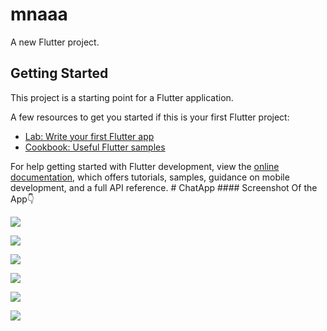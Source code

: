 # mnaaa

A new Flutter project.

## Getting Started

This project is a starting point for a Flutter application.

A few resources to get you started if this is your first Flutter project:

- [Lab: Write your first Flutter app](https://docs.flutter.dev/get-started/codelab)
- [Cookbook: Useful Flutter samples](https://docs.flutter.dev/cookbook)

For help getting started with Flutter development, view the
[online documentation](https://docs.flutter.dev/), which offers tutorials,
samples, guidance on mobile development, and a full API reference.
#   C h a t A p p 
 
 #### Screenshot Of the App👇
<p><img align="center" src="Photos Of the App\Screenshot_1693914198.png"/></p>
<p><img align="center" src="Photos Of the App\Screenshot_1693914203.png"/></p>
<p><img align="center" src="Photos Of the App\Screenshot_1693914210.png"/></p>
<p><img align="center" src="Photos Of the App\Screenshot_1693914233.png"/></p>
<p><img align="center" src="Photos Of the App\Screenshot_1693914239.png"/></p>
<p><img align="center" src="Photos Of the App\Screenshot_1693914241.png"/></p>


